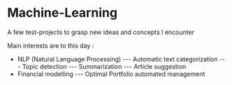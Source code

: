 # Machine-Learning
A few test-projects to grasp new ideas and concepts I encounter 

Main interests are to this day :
- NLP (Natural Language Processing) 
  --- Automatic text categorization
  --- Topic detection
  --- Summarization
  --- Article suggestion
- Financial modelling
  --- Optimal Portfolio automated management

